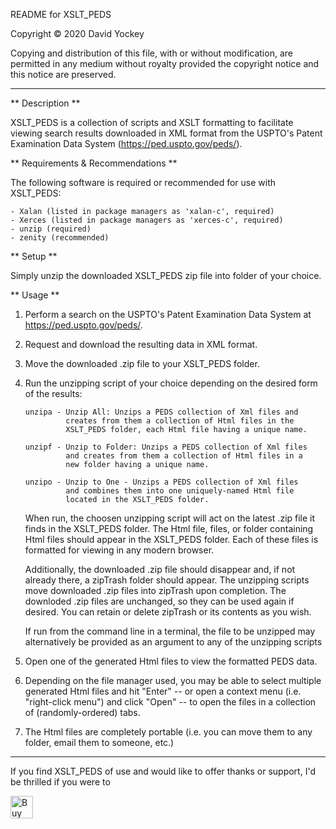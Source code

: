 README for XSLT_PEDS

  Copyright © 2020 David Yockey
  
  Copying and distribution of this file, with or without modification,
  are permitted in any medium without royalty provided the copyright
  notice and this notice are preserved.
  
<hr />
  
  ** Description **
  
  XSLT_PEDS is a collection of scripts and XSLT formatting to facilitate
  viewing search results downloaded in XML format from the USPTO's
  Patent Examination Data System (https://ped.uspto.gov/peds/).
  

  ** Requirements & Recommendations **
  
  The following software is required or recommended for use with XSLT_PEDS:
  
    - Xalan (listed in package managers as 'xalan-c', required)
    - Xerces (listed in package managers as 'xerces-c', required)
    - unzip (required)
    - zenity (recommended)

    
  ** Setup **

  Simply unzip the downloaded XSLT_PEDS zip file into folder of your choice.
  
  
  ** Usage **
  
  1. Perform a search on the USPTO's Patent Examination Data System at
  https://ped.uspto.gov/peds/.
  
  2. Request and download the resulting data in XML format.
    
  3. Move the downloaded .zip file to your XSLT_PEDS folder.
  
  4. Run the unzipping script of your choice depending on the desired
     form of the results:
     
         unzipa - Unzip All: Unzips a PEDS collection of Xml files and
                  creates from them a collection of Html files in the
                  XSLT_PEDS folder, each Html file having a unique name.
         
         unzipf - Unzip to Folder: Unzips a PEDS collection of Xml files
                  and creates from them a collection of Html files in a
                  new folder having a unique name.
         
         unzipo - Unzip to One - Unzips a PEDS collection of Xml files
                  and combines them into one uniquely-named Html file
                  located in the XSLT_PEDS folder.
  
     When run, the choosen unzipping script will act on the latest .zip
     file it finds in the XSLT_PEDS folder. The Html file, files, or
     folder containing Html files should appear in the XSLT_PEDS folder.
     Each of these files is formatted for viewing in any modern browser.
     
     Additionally, the downloaded .zip file should disappear and, if not
     already there, a zipTrash folder should appear. The unzipping
     scripts move downloaded .zip files into zipTrash upon completion.
     The downloded .zip files are unchanged, so they can be used again if
     desired. You can retain or delete zipTrash or its contents as you
     wish.
     
     If run from the command line in a terminal, the file to be unzipped
     may alternatively be provided as an argument to any of the unzipping
     scripts
     
  5. Open one of the generated Html files to view the formatted PEDS data.
  
  6. Depending on the file manager used, you may be able to select
     multiple generated Html files and hit "Enter" -- or open a context
     menu (i.e. "right-click menu") and click "Open" -- to open the files
     in a collection of (randomly-ordered) tabs.
  
  7. The Html files are completely portable (i.e. you can move them to
     any folder, email them to someone, etc.)

<hr />

  If you find XSLT_PEDS of use and would like to offer thanks or support,
  I'd be thrilled if you were to
  
  <a href='https://ko-fi.com/T6T61X3W6' target='_blank'><img height='36' style='border:0px;height:36px;' src='https://cdn.ko-fi.com/cdn/kofi1.png?v=2' border='0' alt='Buy Me a Coffee at ko-fi.com' /></a>
